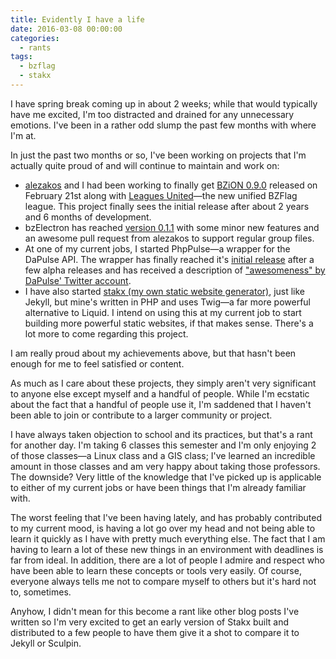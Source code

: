```yaml
---
title: Evidently I have a life
date: 2016-03-08 00:00:00
categories: 
  - rants
tags: 
  - bzflag 
  - stakx
---
```


I have spring break coming up in about 2 weeks; while that would typically have me excited, I'm too distracted and drained for any unnecessary emotions. I've been in a rather odd slump the past few months with where I'm at.

In just the past two months or so, I've been working on projects that I'm actually quite proud of and will continue to maintain and work on:

- [alezakos](https://github.com/kongr45gpen) and I had been working to finally get [BZiON 0.9.0](https://github.com/allejo/bzion/releases/tag/v0.9.0) released on February 21st along with [Leagues United](http://leaguesunited.org/news/316)—the new unified BZFlag league. This project finally sees the initial release after about 2 years and 6 months of development.
- bzElectron has reached [version 0.1.1](https://github.com/allejo/bzelectron/releases/tag/v0.1.1) with some minor new features and an awesome pull request from alezakos to support regular group files.
- At one of my current jobs, I started PhpPulse—a wrapper for the DaPulse API. The wrapper has finally reached it's [initial release](https://github.com/allejo/PhpPulse/releases/tag/0.1.0) after a few alpha releases and has received a description of ["awesomeness" by DaPulse' Twitter account](https://twitter.com/dapulseLabs/status/679654705841176576).
- I have also started [stakx (my own static website generator)](https://github.com/allejo/stakx), just like Jekyll, but mine's written in PHP and uses Twig—a far more powerful alternative to Liquid. I intend on using this at my current job to start building more powerful static websites, if that makes sense. There's a lot more to come regarding this project.

I am really proud about my achievements above, but that hasn't been enough for me to feel satisfied or content.

As much as I care about these projects, they simply aren't very significant to anyone else except myself and a handful of people. While I'm ecstatic about the fact that a handful of people use it, I'm saddened that I haven't been able to join or contribute to a larger community or project.

I have always taken objection to school and its practices, but that's a rant for another day. I'm taking 6 classes this semester and I'm only enjoying 2 of those classes—a Linux class and a GIS class; I've learned an incredible amount in those classes and am very happy about taking those professors. The downside? Very little of the knowledge that I've picked up is applicable to either of my current jobs or have been things that I'm already familiar with.

The worst feeling that I've been having lately, and has probably contributed to my current mood, is having a lot go over my head and not being able to learn it quickly as I have with pretty much everything else. The fact that I am having to learn a lot of these new things in an environment with deadlines is far from ideal. In addition, there are a lot of people I admire and respect who have been able to learn these concepts or tools very easily. Of course, everyone always tells me not to compare myself to others but it's hard not to, sometimes.

Anyhow, I didn't mean for this become a rant like other blog posts I've written so I'm very excited to get an early version of Stakx built and distributed to a few people to have them give it a shot to compare it to Jekyll or Sculpin.
